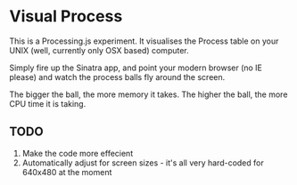# Visual Process

This is a Processing.js experiment. It visualises the Process table on your UNIX (well, currently only OSX based) computer.

Simply fire up the Sinatra app, and point your modern browser (no IE please) and watch the process balls fly around the screen.

The bigger the ball, the more memory it takes. The higher the ball, the more CPU time it is taking.

## TODO

1. Make the code more effecient
2. Automatically adjust for screen sizes - it's all very hard-coded for 640x480 at the moment

